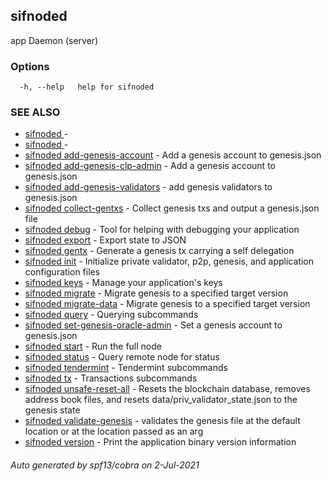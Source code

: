 ## sifnoded

app Daemon (server)

### Options

```
  -h, --help   help for sifnoded
```

### SEE ALSO

* [sifnoded ](sifnoded_.md)	 - 
* [sifnoded ](sifnoded_.md)	 - 
* [sifnoded add-genesis-account](sifnoded_add-genesis-account.md)	 - Add a genesis account to genesis.json
* [sifnoded add-genesis-clp-admin](sifnoded_add-genesis-clp-admin.md)	 - Add a genesis account to genesis.json
* [sifnoded add-genesis-validators](sifnoded_add-genesis-validators.md)	 - add genesis validators to genesis.json
* [sifnoded collect-gentxs](sifnoded_collect-gentxs.md)	 - Collect genesis txs and output a genesis.json file
* [sifnoded debug](sifnoded_debug.md)	 - Tool for helping with debugging your application
* [sifnoded export](sifnoded_export.md)	 - Export state to JSON
* [sifnoded gentx](sifnoded_gentx.md)	 - Generate a genesis tx carrying a self delegation
* [sifnoded init](sifnoded_init.md)	 - Initialize private validator, p2p, genesis, and application configuration files
* [sifnoded keys](sifnoded_keys.md)	 - Manage your application's keys
* [sifnoded migrate](sifnoded_migrate.md)	 - Migrate genesis to a specified target version
* [sifnoded migrate-data](sifnoded_migrate-data.md)	 - Migrate genesis to a specified target version
* [sifnoded query](sifnoded_query.md)	 - Querying subcommands
* [sifnoded set-genesis-oracle-admin](sifnoded_set-genesis-oracle-admin.md)	 - Set a genesis account to genesis.json
* [sifnoded start](sifnoded_start.md)	 - Run the full node
* [sifnoded status](sifnoded_status.md)	 - Query remote node for status
* [sifnoded tendermint](sifnoded_tendermint.md)	 - Tendermint subcommands
* [sifnoded tx](sifnoded_tx.md)	 - Transactions subcommands
* [sifnoded unsafe-reset-all](sifnoded_unsafe-reset-all.md)	 - Resets the blockchain database, removes address book files, and resets data/priv_validator_state.json to the genesis state
* [sifnoded validate-genesis](sifnoded_validate-genesis.md)	 - validates the genesis file at the default location or at the location passed as an arg
* [sifnoded version](sifnoded_version.md)	 - Print the application binary version information

###### Auto generated by spf13/cobra on 2-Jul-2021
